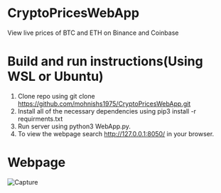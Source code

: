 # CryptoPricesWebApp
View live prices of BTC and ETH on Binance and Coinbase

# Build and run instructions(Using WSL or Ubuntu)
1. Clone repo using git clone https://github.com/mohnishs1975/CryptoPricesWebApp.git
2. Install all of the necessary dependencies using pip3 install -r requirments.txt
3. Run server using python3 WebApp.py.
4. To view the webpage search http://127.0.0.1:8050/ in your browser.

# Webpage

![Capture](https://user-images.githubusercontent.com/56131306/138947679-731104af-0b09-4479-b0a2-bef85771387b.PNG)
